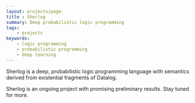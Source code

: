 ```yaml
---
layout: projects/page
title : Sherlog
summary: Deep probabilistic logic programming
tags:
    - projects
keywords:
    - logic programming
    - probabilistic programming
    - deep learning
---
```


Sherlog is a deep, probabilistic logic programming language with semantics derived from existential fragments of Datalog.

Sherlog is an ongoing project with promising preliminary results. Stay tuned for more.
